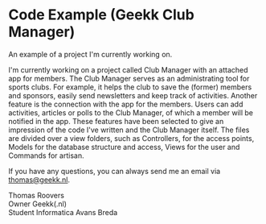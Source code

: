 # Code Example (Geekk Club Manager)
An example of a project I'm currently working on.

I'm currently working on a project called Club Manager with an attached app for members. The Club Manager serves as an administrating tool for sports clubs. For example, it helps the club to save the (former) members and sponsors, easily send newsletters and keep track of activities. Another feature is the connection with the app for the members. Users can add activities, articles or polls to the Club Manager, of which a member will be notified in the app. These features have been selected to give an impression of the code I've written and the Club Manager itself. The files are divided over a view folders, such as Controllers, for the access points, Models for the database structure and access, Views for the user and Commands for artisan. 

If you have any questions, you can always send me an email via thomas@geekk.nl.

Thomas Roovers<br>
Owner Geekk(.nl)<br>
Student Informatica Avans Breda
